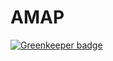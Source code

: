 # AMAP

[![Greenkeeper badge](https://badges.greenkeeper.io/juliandavidmr/AMAP.svg)](https://greenkeeper.io/)
